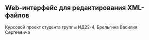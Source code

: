 ## Web-интерфейс для редактирования XML-файлов


Курсовой проект студента группы ИД22-4, Брельгина Василия Сергеевича